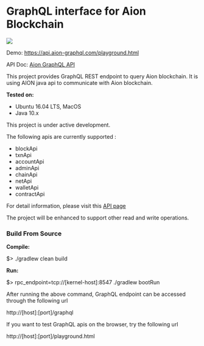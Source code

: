 <H1>GraphQL interface for Aion Blockchain</H1> 
<a href="https://travis-ci.org/satran004/aion-graphql"><img src="https://travis-ci.org/satran004/aion-graphql.svg?branch=master"/></a>

Demo: https://api.aion-graphql.com/playground.html

API Doc: <a href="https://satran004.github.io/aion-graphql-docs/"> Aion GraphQL API </a>

This project provides GraphQL REST endpoint to query Aion blockchain.
It is using AION java api to communicate with Aion blockchain.


<b>Tested on:</b>
- Ubuntu 16.04 LTS, MacOS
- Java 10.x

This project is under active development. 

The following apis are currently supported :

- blockApi
- txnApi
- accountApi
- adminApi
- chainApi
- netApi
- walletApi
- contractApi

For detail information, please visit this <a href="https://satran004.github.io/aion-graphql-docs/"> API page </a>

The project will be enhanced to support other read and write operations.

<H3>Build From Source</H3>

<b>Compile:</b>

$> ./gradlew clean build

<b>Run:</b>

$> rpc_endpoint=tcp://[kernel-host]:8547 ./gradlew bootRun


After running the above command, GraphQL endpoint can be accessed through the following url

http://[host]:[port]/graphql

If you want to test GraphQL apis on the browser, try the following url

http://[host]:[port]/playground.html
  



